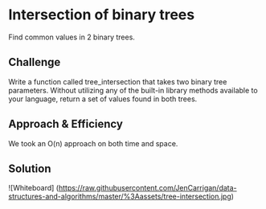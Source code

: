 # Intersection of binary trees

Find common values in 2 binary trees.

## Challenge
Write a function called tree_intersection that takes two binary tree parameters.
Without utilizing any of the built-in library methods available to your language, return a set of values found in both trees.

## Approach & Efficiency
We took an O(n) approach on both time and space.

## Solution
![Whiteboard] (https://raw.githubusercontent.com/JenCarrigan/data-structures-and-algorithms/master/%3Aassets/tree-intersection.jpg)